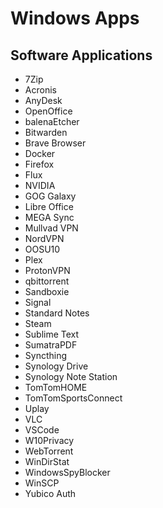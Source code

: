 # Windows Apps

## Software Applications

- 7Zip
- Acronis
- AnyDesk
- OpenOffice
- balenaEtcher
- Bitwarden
- Brave Browser
- Docker
- Firefox
- Flux
- NVIDIA
- GOG Galaxy
- Libre Office
- MEGA Sync
- Mullvad VPN
- NordVPN
- OOSU10
- Plex
- ProtonVPN
- qbittorrent
- Sandboxie
- Signal
- Standard Notes
- Steam
- Sublime Text
- SumatraPDF
- Syncthing
- Synology Drive
- Synology Note Station
- TomTomHOME
- TomTomSportsConnect
- Uplay
- VLC
- VSCode
- W10Privacy
- WebTorrent
- WinDirStat
- WindowsSpyBlocker
- WinSCP
- Yubico Auth
